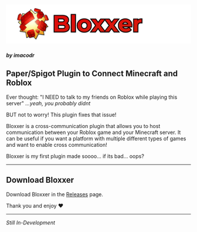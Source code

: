 ![banner.png](assets/banner.png)
#### *by imacodr*

## Paper/Spigot Plugin to Connect Minecraft and Roblox

Ever thought: "I NEED to talk to my friends on Roblox while playing this server"
*...yeah, you probably didnt*

BUT not to worry! This plugin fixes that issue!

 Bloxxer is a cross-communication plugin that allows you to host communication between your Roblox game and your Minecraft server.
It can be useful if you want a platform with multiple different types of games and want to enable cross communication!

Bloxxer is my first plugin made soooo... if its bad... oops?

---

## Download Bloxxer

Download Bloxxer in the [Releases](https://github.com/imacodr/Bloxxer/releases) page.


Thank you and enjoy ❤️

---
*Still In-Development*